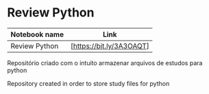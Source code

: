 # Review Python
| Notebook name| Link |
| ------ | ------ |
| Review Python | [https://bit.ly/3A3OAQT] |
Repositório criado com o intuito armazenar arquivos de estudos para python

Repository created in order to store study files for python
